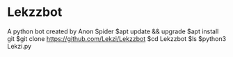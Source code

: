 # Lekzzbot
A python bot created by Anon Spider
$apt update && upgrade
$apt install git
$git clone https://github.com/Lekzi/Lekzzbot
$cd Lekzzbot
$ls
$python3 Lekzi.py

